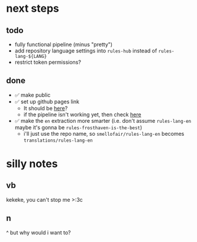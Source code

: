 # next steps

## todo
- fully functional pipeline (minus "pretty")
- add repository language settings into `rules-hub` instead of `rules-lang-${LANG}`
- restrict token permissions?

## done
- ✅ make public
- ✅ set up github pages link
    - It should be [here](https://smellofair.github.io/rules-hub/)?
    - if the pipeline isn't working yet, then check [here](https://smellofair.github.io/rules-hub/status.md)
- ✅ make the `en` extraction more smarter (i.e. don't assume `rules-lang-en` maybe it's gonna be `rules-frosthaven-is-the-best`)
    - i'll just use the repo name, so `smellofair/rules-lang-en` becomes `translations/rules-lang-en`


# silly notes

## vb
kekeke, you can't stop me >:3c

## n
^ but why would i want to?
